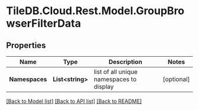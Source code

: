 
# TileDB.Cloud.Rest.Model.GroupBrowserFilterData

## Properties

Name | Type | Description | Notes
------------ | ------------- | ------------- | -------------
**Namespaces** | **List&lt;string&gt;** | list of all unique namespaces to display | [optional] 

[[Back to Model list]](../README.md#documentation-for-models)
[[Back to API list]](../README.md#documentation-for-api-endpoints)
[[Back to README]](../README.md)

